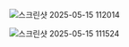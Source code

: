 ![스크린샷 2025-05-15 112014](https://github.com/user-attachments/assets/c9b24352-32b2-4fc9-961c-90c666205cf9)

![스크린샷 2025-05-15 111524](https://github.com/user-attachments/assets/73b198bb-f648-48ed-a1e0-ccc88a0874c7)
